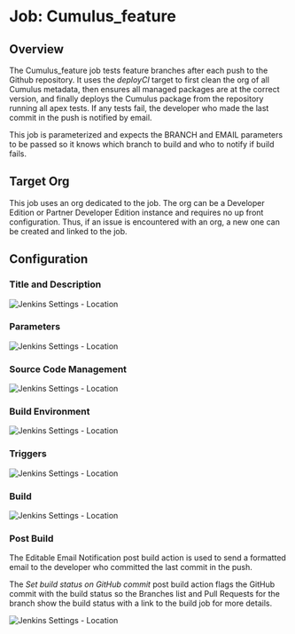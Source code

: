 # Job: Cumulus_feature

## Overview

The Cumulus_feature job tests feature branches after each push to the Github repository.  It uses the *deployCI* target to first clean the org of all Cumulus metadata, then ensures all managed packages are at the correct version, and finally deploys the Cumulus package from the repository running all apex tests.  If any tests fail, the developer who made the last commit in the push is notified by email.  

This job is parameterized and expects the BRANCH and EMAIL parameters to be passed so it knows which branch to build and who to notify if build fails.

## Target Org

This job uses an org dedicated to the job.  The org can be a Developer Edition or Partner Developer Edition instance and requires no up front configuration.  Thus, if an issue is encountered with an org, a new one can be created and linked to the job.

## Configuration

### Title and Description

![Jenkins Settings - Location](https://raw.github.com/SalesforceFoundation/CumulusCI/master/docs/jobs/cumulus_feature-title.png)

### Parameters

![Jenkins Settings - Location](https://raw.github.com/SalesforceFoundation/CumulusCI/master/docs/jobs/cumulus_feature-params.png)

### Source Code Management

![Jenkins Settings - Location](https://raw.github.com/SalesforceFoundation/CumulusCI/master/docs/jobs/cumulus_feature-scm.png)

### Build Environment

![Jenkins Settings - Location](https://raw.github.com/SalesforceFoundation/CumulusCI/master/docs/jobs/cumulus_feature-build_environment.png)

### Triggers

![Jenkins Settings - Location](https://raw.github.com/SalesforceFoundation/CumulusCI/master/docs/jobs/cumulus_feature-triggers.png)

### Build

![Jenkins Settings - Location](https://raw.github.com/SalesforceFoundation/CumulusCI/master/docs/jobs/cumulus_feature-build.png)

### Post Build

The Editable Email Notification post build action is used to send a formatted email to the developer who committed the last commit in the push.

The *Set build status on GitHub commit* post build action flags the GitHub commit with the build status so the Branches list and Pull Requests for the branch show the build status with a link to the build job for more details.

![Jenkins Settings - Location](https://raw.github.com/SalesforceFoundation/CumulusCI/master/docs/jobs/cumulus_feature-post_build.png)

